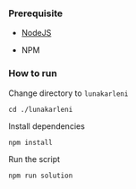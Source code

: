 ### Prerequisite

- [NodeJS](https://nodejs.org/en/)

- NPM



### How to run

Change directory to ```lunakarleni```

```shell
cd ./lunakarleni
```


Install dependencies

```shell
npm install
```



Run the script

```
npm run solution
```
